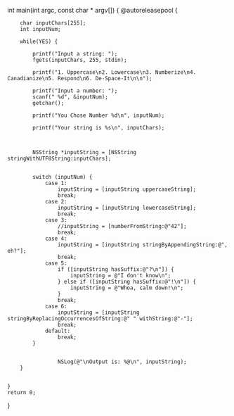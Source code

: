 

int main(int argc, const char * argv[]) {
    @autoreleasepool {
        
        char inputChars[255];
        int inputNum;
        
        while(YES) {
        
            printf("Input a string: ");
            fgets(inputChars, 255, stdin);
            
            printf("1. Uppercase\n2. Lowercase\n3. Numberize\n4. Canadianize\n5. Respond\n6. De-Space-It\n\n");
            
            printf("Input a number: ");
            scanf(" %d", &inputNum);
            getchar();
            
            printf("You Chose Number %d\n", inputNum);
            
            printf("Your string is %s\n", inputChars);
         
            
            
            NSString *inputString = [NSString stringWithUTF8String:inputChars];

            
            switch (inputNum) {
                case 1:
                    inputString = [inputString uppercaseString];
                    break;
                case 2:
                    inputString = [inputString lowercaseString];
                    break;
                case 3:
                    //inputString = [numberFromString:@"42"];
                    break;
                case 4:
                    inputString = [inputString stringByAppendingString:@", eh?"];
                    break;
                case 5:
                    if ([inputString hasSuffix:@"?\n"]) {
                        inputString = @"I don't know\n";
                    } else if ([inputString hasSuffix:@"!\n"]) {
                        inputString = @"Whoa, calm down!\n";
                    }
                    break;
                case 6:
                    inputString = [inputString stringByReplacingOccurrencesOfString:@" " withString:@"-"];
                    break;
                default:
                    break;
            }

            
                    NSLog(@"\nOutput is: %@\n", inputString);
        }

        
    }
    return 0;
}

